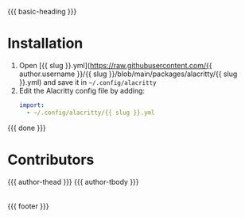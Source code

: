 {{{ basic-heading }}}

# Installation
1. Open [{{ slug }}.yml](https://raw.githubusercontent.com/{{ author.username }}/{{ slug }}/blob/main/packages/alacritty/{{ slug }}.yml) and save it in `~/.config/alacritty`
2. Edit the Alacritty config file by adding:
    ```yml
    import:
      - ~/.config/alacritty/{{ slug }}.yml
    ```

{{{ done }}}

# Contributors
<table>
  <thead>
    <tr>
      {{{ author-thead }}}
    </tr>
  </thead>

  <tbody>
    <tr>
      {{{ author-tbody }}}
    </tr>
  </tbody>
</table>

{{{ footer }}}

